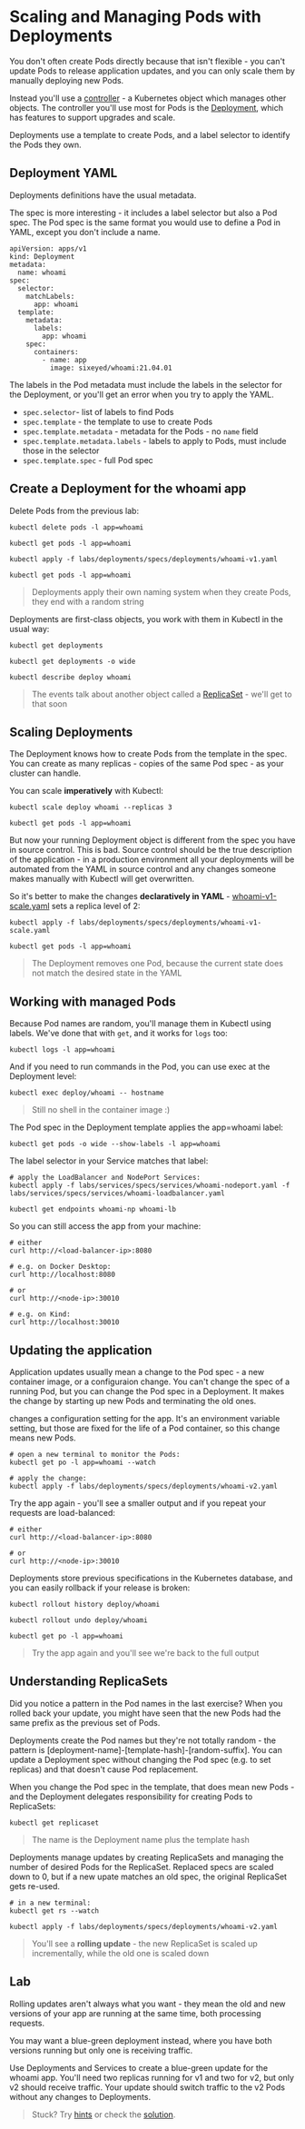 # Scaling and Managing Pods with Deployments

You don't often create Pods directly because that isn't flexible - you can't update Pods to release application updates, and you can only scale them by manually deploying new Pods.

Instead you'll use a [controller]() - a Kubernetes object which manages other objects. The controller you'll use most for Pods is the [Deployment](), which has features to support upgrades and scale.

Deployments use a template to create Pods, and a label selector to identify the Pods they own.

## Deployment YAML

Deployments definitions have the usual metadata. 

The spec is more interesting - it includes a label selector but also a Pod spec. The Pod spec is the same format you would use to define a Pod in YAML, except you don't include a name.

```
apiVersion: apps/v1
kind: Deployment
metadata:
  name: whoami
spec:
  selector:
    matchLabels:
      app: whoami
  template:
    metadata:
      labels:
        app: whoami
    spec:
      containers:
        - name: app
          image: sixeyed/whoami:21.04.01
```

The labels in the Pod metadata must include the labels in the selector for the Deployment, or you'll get an error when you try to apply the YAML.

* `spec.selector`- list of labels to find Pods
* `spec.template` - the template to use to create Pods
* `spec.template.metadata` - metadata for the Pods - no `name` field
* `spec.template.metadata.labels` - labels to apply to Pods, must include those in the selector
* `spec.template.spec` - full Pod spec

## Create a Deployment for the whoami app

Delete Pods from the previous lab:

```
kubectl delete pods -l app=whoami

kubectl get pods -l app=whoami

kubectl apply -f labs/deployments/specs/deployments/whoami-v1.yaml

kubectl get pods -l app=whoami 
```

> Deployments apply their own naming system when they create Pods, they end with a random string

Deployments are first-class objects, you work with them in Kubectl in the usual way:

```
kubectl get deployments

kubectl get deployments -o wide

kubectl describe deploy whoami
```

> The events talk about another object called a [ReplicaSet]() - we'll get to that soon

## Scaling Deployments

The Deployment knows how to create Pods from the template in the spec. You can create as many replicas - copies of the same Pod spec - as your cluster can handle.

You can scale **imperatively** with Kubectl:

```
kubectl scale deploy whoami --replicas 3

kubectl get pods -l app=whoami
```

But now your running Deployment object is different from the spec you have in source control. This is bad. Source control should be the true description of the application - in a production environment all your deployments will be automated from the YAML in source control and any changes someone makes manually with Kubectl will get overwritten.

So it's better to make the changes **declaratively in YAML** - [whoami-v1-scale.yaml](deployments/specs/deployments/whoami-v1-scale.yaml) sets a replica level of 2:

```
kubectl apply -f labs/deployments/specs/deployments/whoami-v1-scale.yaml

kubectl get pods -l app=whoami
```

> The Deployment removes one Pod, because the current state does not match the desired state in the YAML

## Working with managed Pods

Because Pod names are random, you'll manage them in Kubectl using labels. We've done that with `get`, and it works for `logs` too:

```
kubectl logs -l app=whoami 
```

And if you need to run commands in the Pod, you can use exec at the Deployment level:

```
kubectl exec deploy/whoami -- hostname
```

> Still no shell in the container image :)

The Pod spec in the Deployment template applies the app=whoami label:

```
kubectl get pods -o wide --show-labels -l app=whoami
```

The label selector in your Service matches that label:

```
# apply the LoadBalancer and NodePort Services:
kubectl apply -f labs/services/specs/services/whoami-nodeport.yaml -f labs/services/specs/services/whoami-loadbalancer.yaml

kubectl get endpoints whoami-np whoami-lb
```

So you can still access the app from your machine:

```
# either
curl http://<load-balancer-ip>:8080

# e.g. on Docker Desktop:
curl http://localhost:8080

# or
curl http://<node-ip>:30010

# e.g. on Kind:
curl http://localhost:30010
```

## Updating the application

Application updates usually mean a change to the Pod spec - a new container image, or a configuraion change. You can't change the spec of a running Pod, but you can change the Pod spec in a Deployment. It makes the change by starting up new Pods and terminating the old ones.

[]() changes a configuration setting for the app. It's an environment variable setting, but those are fixed for the life of a Pod container, so this change means new Pods.

```
# open a new terminal to monitor the Pods:
kubectl get po -l app=whoami --watch

# apply the change:
kubectl apply -f labs/deployments/specs/deployments/whoami-v2.yaml
```

Try the app again - you'll see a smaller output and if you repeat your requests are load-balanced:

```
# either
curl http://<load-balancer-ip>:8080

# or
curl http://<node-ip>:30010
```

Deployments store previous specifications in the Kubernetes database, and you can easily rollback if your release is broken:

```
kubectl rollout history deploy/whoami

kubectl rollout undo deploy/whoami

kubectl get po -l app=whoami
```

> Try the app again and you'll see we're back to the full output

## Understanding ReplicaSets

Did you notice a pattern in the Pod names in the last exercise? When you rolled back your update, you might have seen that the new Pods had the same prefix as the previous set of Pods.

Deployments create the Pod names but they're not totally random - the pattern is [deployment-name]-[template-hash]-[random-suffix]. You can update a Deployment spec without changing the Pod spec (e.g. to set replicas) and that doesn't cause Pod replacement.

When you change the Pod spec in the template, that does mean new Pods - and the Deployment delegates responsibility for creating Pods to ReplicaSets:

```
kubectl get replicaset
```

> The name is the Deployment name plus the template hash

Deployments manage updates by creating ReplicaSets and managing the number of desired Pods for the ReplicaSet. Replaced specs are scaled down to 0, but if a new upate matches an old spec, the original ReplicaSet gets re-used.

```
# in a new terminal:
kubectl get rs --watch

kubectl apply -f labs/deployments/specs/deployments/whoami-v2.yaml
```

> You'll see a **rolling update** - the new ReplicaSet is scaled up incrementally, while the old one is scaled down

## Lab

Rolling updates aren't always what you want - they mean the old and new versions of your app are running at the same time, both processing requests.

You may want a blue-green deployment instead, where you have both versions running but only one is receiving traffic.

Use Deployments and Services to create a blue-green update for the whoami app. You'll need two replicas running for v1 and two for v2, but only v2 should receive traffic. Your update should switch traffic to the v2 Pods without any changes to Deployments.

> Stuck? Try [hints](hints.md) or check the [solution](solution.md).

